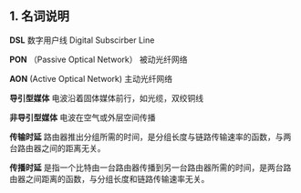 ## 1. 名词说明

**DSL**
数字用户线 Digital Subscirber Line

**PON** （Passive Optical Network）
被动光纤网络

**AON** (Active Optical Network)
主动光纤网络

**导引型媒体**
电波沿着固体媒体前行，如光缆，双绞铜线

**非导引型媒体**
电波在空气或外层空间传播

**传输时延**
路由器推出分组所需的时间，是分组长度与链路传输速率的函数，与两台路由器之间的距离无关。

**传播时延**
是指一个比特由一台路由器传播到另一台路由器所需的时间，是两台路由器之间距离的函数，与分组长度和链路传输速率无关。
